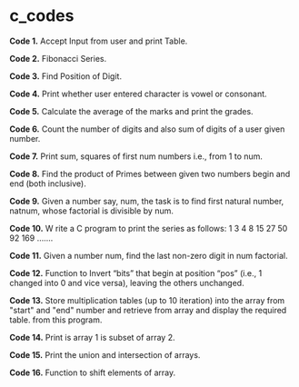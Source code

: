 # c_codes
**Code 1.** Accept Input from user and print Table.

**Code 2.** Fibonacci Series.

**Code 3.** Find Position of Digit.

**Code 4.** Print whether user entered character is vowel or consonant.

**Code 5.** Calculate the average of the marks and print the grades.

**Code 6.** Count the number of digits and also sum of digits of a user given number.
 
**Code 7.** Print sum, squares of first num numbers i.e., from 1 to num.

**Code 8.** Find the product of Primes between given two numbers begin and end (both inclusive).

**Code 9.** Given a number say, num, the task is to find first natural number, natnum, whose factorial is divisible by num.

**Code 10.** W rite a C program to print the series as follows: 1 3 4 8 15 27 50 92 169 …….

**Code 11.** Given a number num, find the last non-zero digit in num factorial.

**Code 12.** Function to Invert “bits” that begin at position “pos” (i.e., 1 changed into 0 and vice versa), leaving the others unchanged.

**Code 13.** Store multiplication tables (up to 10 iteration) into the array from "start" and "end" number and retrieve from array and display the required table.
from this program.

**Code 14.** Print is array 1 is subset of array 2.

**Code 15.** Print the union and intersection of arrays.

**Code 16.** Function to shift elements of array.
